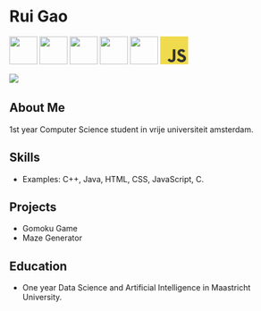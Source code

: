 # Rui Gao

<img src="https://upload.wikimedia.org/wikipedia/commons/thumb/1/18/ISO_C%2B%2B_Logo.svg/1822px-ISO_C%2B%2B_Logo.svg.png" width="50" height="50"> <img src="https://brandslogos.com/wp-content/uploads/images/large/java-logo-1.png" width="50" height="50"> <img src="https://www.freeiconspng.com/thumbs/html5-icon/html5-icon-1.png" width="50" height="50"> <img src="https://toppng.com/uploads/preview/html-css-js-icons-11563328364gmstz4ubs9.png" width="50" height="50"> <img src="https://toppng.com/uploads/preview/c-programming-icon-c-programming-language-logo-11562945679duaxtn3yq0.png" width="50" height="50"> <img src="https://raw.githubusercontent.com/github/explore/80688e429a7d4ef2fca1e82350fe8e3517d3494d/topics/javascript/javascript.png" width="50" height="50">

![](https://komarev.com/ghpvc/?username=RuiGAO512)

## About Me

1st year Computer Science student in vrije universiteit amsterdam.

## Skills

- Examples: C++, Java, HTML, CSS, JavaScript, C.

## Projects

- Gomoku Game
- Maze Generator

## Education

- One year Data Science and Artificial Intelligence in Maastricht University.

